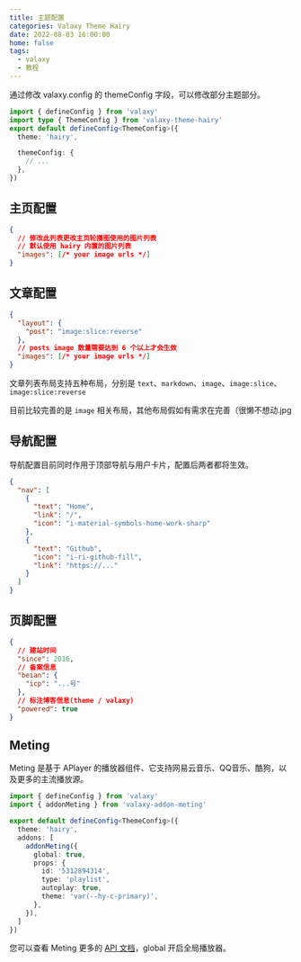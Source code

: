 ```yaml
---
title: 主题配置
categories: Valaxy Theme Hairy
date: 2022-08-03 16:00:00
home: false
tags:
  - valaxy
  - 教程
---
```


通过修改 valaxy.config 的 themeConfig 字段，可以修改部分主题部分。

```ts
import { defineConfig } from 'valaxy'
import type { ThemeConfig } from 'valaxy-theme-hairy'
export default defineConfig<ThemeConfig>({
  theme: 'hairy',

  themeConfig: {
    // ...
  },
})
```

## 主页配置

```json
{
  // 修改此列表更改主页轮播图使用的图片列表
  // 默认使用 hairy 内置的图片列表
  "images": [/* your image urls */]
}
```


## 文章配置


```json
{
  "layout": {
    "post": "image:slice:reverse"
  },
  // posts image 数量需要达到 6 个以上才会生效
  "images": [/* your image urls */]
}
```

<!-- more -->

文章列表布局支持五种布局，分别是 `text`、`markdown`、`image`、`image:slice`、`image:slice:reverse`

<HairyImageGroup row="150px">
  <HairyImage src="https://tva3.sinaimg.cn/large/008ugSUaly8h4tkzd4r8yj315l0u0tb0.jpg" />
  <HairyImage src="https://tva3.sinaimg.cn/large/008ugSUaly8h4tkzgjn6wj31ha0nkdj4.jpg" />
  <HairyImage src="https://tva3.sinaimg.cn/large/008ugSUaly8h4tkzrldvej317n0u0q9h.jpg" />
  <HairyImage src="https://tva3.sinaimg.cn/large/008ugSUaly8h4tl0fhm8ej313h0u0wk7.jpg" />
  <HairyImage src="https://tva3.sinaimg.cn/large/008ugSUaly8h4tl0rjknkj31kx0u0jz0.jpg" />
</HairyImageGroup>

目前比较完善的是 `image` 相关布局，其他布局假如有需求在完善（很懒不想动.jpg

## 导航配置

导航配置目前同时作用于顶部导航与用户卡片，配置后两者都将生效。

```json
{
  "nav": [
    {
      "text": "Home",
      "link": "/",
      "icon": "i-material-symbols-home-work-sharp"
    },
    {
      "text": "Github",
      "icon": "i-ri-github-fill",
      "link": "https://..."
    }
  ]
}
```

## 页脚配置

```json
{
  // 建站时间
  "since": 2016,
  // 备案信息
  "beian": {
    "icp": "...号"
  },
  // 标注博客信息(theme / valaxy)
  "powered": true
}
```

## Meting

Meting 是基于 APlayer 的播放器组件、它支持网易云音乐、QQ音乐、酷狗，以及更多的主流播放源。

```ts
import { defineConfig } from 'valaxy'
import { addonMeting } from 'valaxy-addon-meting'

export default defineConfig<ThemeConfig>({
  theme: 'hairy',
  addons: [
    addonMeting({
      global: true,
      props: {
        id: '5312894314',
        type: 'playlist',
        autoplay: true,
        theme: 'var(--hy-c-primary)',
      },
    }),
  ]
})

```

您可以查看 Meting 更多的 [API 文档](https://github.com/metowolf/MetingJS#option)，global 开启全局播放器。